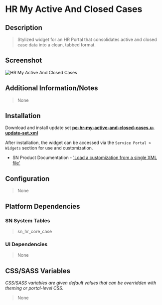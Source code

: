 # HR My Active And Closed Cases

## Description

> Stylized widget for an HR Portal that consolidates active and closed case data into a clean, tabbed format.

## Screenshot

![HR My Active And Closed Cases](https://raw.githubusercontent.com/platform-experience/serviceportal-widget-library/master/src/pe-hr-my-active-and-closed-cases/images/pe-hr-my-active-and-closed-cases.png)

## Additional Information/Notes

> None

## Installation

Download and install update set **[pe-hr-my-active-and-closed-cases.u-update-set.xml](https://github.com/platform-experience/serviceportal-widget-library/blob/master/src/pe-hr-my-active-and-closed-cases/pe-hr-my-active-and-closed-cases.u-update-set.xml)**

After installation, the widget can be accessed via the `Service Portal > Widgets` section for use and customization.

* SN Product Documentation - ['Load a customization from a single XML file'](https://docs.servicenow.com/bundle/kingston-application-development/page/build/system-update-sets/task/t_SaveAnUpdateSetAsAnXMLFile.html)

## Configuration

> None

## Platform Dependencies

### SN System Tables

> sn_hr_core_case

### UI Dependencies

> None

## CSS/SASS Variables

_CSS/SASS variables are given default values that can be overridden with theming or portal-level CSS._

> None
